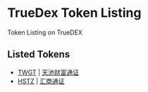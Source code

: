 # TrueDex Token Listing
Token Listing on TrueDEX

## Listed Tokens
* [TWGT](listed/twgt/token.info.md) | [天池财富通证](listed/twgt/token.info.zh.md)
* [HSTZ](listed/hstz/token.info.md) | [汇商通证](listed/hstz/token.info.zh.md)